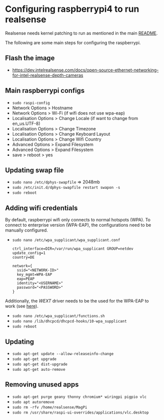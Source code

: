 # Configuring raspberrypi4 to run realsense

Realsense needs kernel patching to run as mentioned in the main [README](README.md).

The following are some main steps for configuring the raspberrypi.

## Flash the image
- https://dev.intelrealsense.com/docs/open-source-ethernet-networking-for-intel-realsense-depth-cameras

## Main raspberrypi configs
- `sudo raspi-config`
- Network Options > Hostname
- Network Options > Wi-Fi (if wifi does not use wpa-eap)
- Localisation Options > Change Locale (if want to change from en_us.UTF-8)
- Localisation Options > Change Timezone
- Localisation Options > Change Keyboard Layout
- Localisation Options > Change Wifi Country
- Advanced Options > Expand Filesystem
- Advanced Options > Expand Filesystem
- save > reboot > yes

## Updating swap file
- `sudo nano /etc/dphys-swapfile` => 2048mb
- `sudo /etc/init.d/dphys-swapfile restart swapon -s`
- `sudo reboot`

## Adding wifi credentials
By default, raspberrypi wifi only connects to normal hotspots (WPA). To connect to enterprise version (WPA-EAP), the configurations need to be manually configured. 
- `sudo nano /etc/wpa_supplicant/wpa_supplicant.conf`
  ```
  ctrl_interface=DIR=/var/run/wpa_supplicant GROUP=netdev
  update_config=1
  country=DE

  network={
    ssid="<NETWORK-ID>"
    key_mgmt=WPA-EAP
    eap=PEAP
    identity="<USERNAME>"
    password="<PASSWORD>"
  }
  ```

Additionally, the *WEXT* driver needs to be the used for the WPA-EAP to work (see [here](https://raspberrypi.stackexchange.com/questions/112062/raspbian-buster-lite-couldnt-communicate-with-wpa-supplicant)).
- `sudo nano /etc/wpa_supplicant/functions.sh`
- `sudo nano /lib/dhcpcd/dhcpcd-hooks/10-wpa_supplicant`
- `sudo reboot`

## Updating
- `sudo apt-get update --allow-releaseinfo-change`
- `sudo apt-get upgrade`
- `sudo apt-get dist-upgrade`
- `sudo apt-get auto-remove`

## Removing unused apps
- `sudo apt-get purge geany thonny chromium* wiringpi pigpio vlc`
- `sudo apt autoremove`
- `sudo rm -rfv /home/realsense/MagPi`
- `sudo rm /usr/share/raspi-ui-overrides/applications/vlc.desktop`